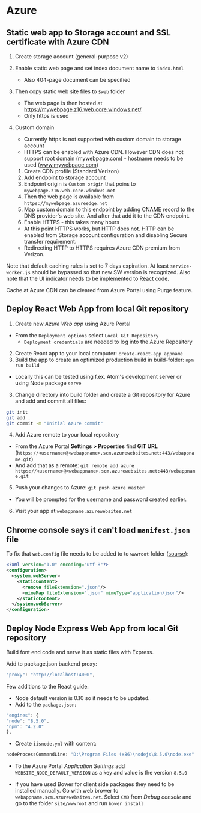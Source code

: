 # Azure

## Static web app to Storage account and SSL certificate with Azure CDN

1. Create storage account (general-purpose v2)
2. Enable static web page and set index document name to `index.html`
	- Also 404-page document can be specified
3. Then copy static web site files to `$web` folder
	- The web page is then hosted at https://mywebpage.z16.web.core.windows.net/
	- Only https is used
4. Custom domain
	- Currently https is not supported with custom domain to storage account
	- HTTPS can be enabled with Azure CDN. However CDN does not support root domain (mywebpage.com) - hostname needs to be used (www.mywebpage.com)

	1. Create CDN profile (Standard Verizon)
	2. Add endpoint to storage account
	3. Endpoint origin is `Custom origin` that poins to `mywebpage.z16.web.core.windows.net`
	4. Then the web page is available from `https://mywebpage.azureedge.net`
	5. Map custom domain to this endpoint by adding CNAME record to the DNS provider's web site. And after that add it to the CDN endpoint.
	6. Enable HTTPS - this takes many hours
	- At this point HTTPS works, but HTTP does not. HTTP can be enabled from Storage account configuration and disabling Secure transfer requirement.
	- Redirecting HTTP to HTTPS requires Azure CDN premium from Verizon.

Note that default caching rules is set to 7 days expiration. At least `service-worker.js` should be bypassed so that new SW version is recognized. Also note that the UI indicator needs to be implemented to React code.

Cache at Azure CDN can be cleared from Azure Portal using Purge feature.

## Deploy React Web App from local Git repository

1. Create new _Azure Web app_ using Azure Portal
* From the `Deployment options` select `Local Git Repository`
    * `Deployment credentials` are needed to log into the Azure Repository

2. Create React app to your local computer: `create-react-app appname`
3. Build the app to create an optimized production build in build-folder: `npm run build`
  * Locally this can be tested using f.ex. Atom's development server or using Node package `serve`
3. Change directory into build folder and create a Git repository for Azure and add and commit all files:
```sh
git init
git add .
git commit -m "Initial Azure commit"
```
4. Add Azure remote to your local repository
  * From the Azure Portal __Settings > Properties__ find __GIT URL__ (`https://<username>@<webappname>.scm.azurewebsites.net:443/webappname.git`)
  * And add that as a remote:
`git remote add azure https://<username>@<webappname>.scm.azurewebsites.net:443/webappname.git`

5. Push your changes to Azure:
`git push azure master`
  * You will be prompted for the username and password created earlier.

6. Visit your app at `webappname.azurewebsites.net`

## Chrome console says it can't load `manifest.json` file

To fix that `web.config` file needs to be added to to `wwwroot` folder ([sourse](https://stackoverflow.com/questions/48137750/azure-web-app-does-not-load-json-file)):

```xml
<?xml version="1.0" encoding="utf-8"?>
<configuration>
  <system.webServer>
    <staticContent>
      <remove fileExtension=".json"/>
      <mimeMap fileExtension=".json" mimeType="application/json"/>
    </staticContent>
  </system.webServer>
</configuration>
```


## Deploy Node Express Web App from local Git repository

Build font end code and serve it as static files with Express.

Add to package.json backend proxy:
```js
"proxy": "http://localhost:4000",
```

Few additions to the React guide:
- Node default version is 0.10 so it needs to be updated.
- Add to the `package.json`:
```js
"engines": {
"node": "8.5.0",
"npm": "4.2.0"
},
```

- Create `iisnode.yml` with content:
```sh
nodeProcessCommandLine: "D:\Program Files (x86)\nodejs\8.5.0\node.exe"
```

- To the Azure Portal _Application Settings_ add `WEBSITE_NODE_DEFAULT_VERSION` as a key and value is the version `8.5.0`

- If you have used Bower for client side packages they need to be installed manually. Go with web brower to `webappname.scm.azurewebsites.net`. Select `CMD` from _Debug console_ and go to the folder `site/wwwroot` and run `bower install`
